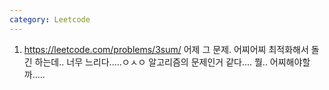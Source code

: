 ```yaml
---
category: Leetcode
---
```


1. <https://leetcode.com/problems/3sum/> 어제 그 문제. 어찌어찌 최적화해서 돌긴 하는데.. 너무 느리다.....ㅇㅅㅇ 알고리즘의 문제인거 같다.... 뭘.. 어찌해야할까.....
